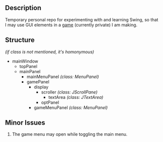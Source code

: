 ## Description
Temporary personal repo for experimenting with and learning Swing, so that I may use GUI elements in a [game](https://github.com/Senozoid/ZenChron) (currently private) I am making.

## Structure
_(if class is not mentioned, it's homonymous)_
* mainWindow
    * topPanel
    * mainPanel
      * mainMenuPanel _(class: MenuPanel)_
      * gamePanel
        * display
          * scroller _(class: JScrollPane)_
            * textArea _(class: JTextArea)_
          * optPanel
        * gameMenuPanel _(class: MenuPanel)_

## Minor Issues
1. The game menu may open while toggling the main menu.

